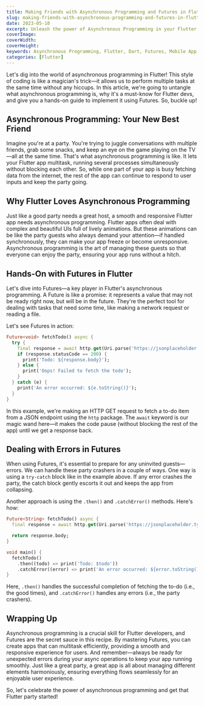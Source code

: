 ```yaml
---
title: Making Friends with Asynchronous Programming and Futures in Flutter
slug: making-friends-with-asynchronous-programming-and-futures-in-flutter
date: 2023-05-10
excerpt: Unleash the power of Asynchronous Programming in your Flutter apps. Learn how to implement Futures and handle errors for a seamless user experience.
coverImage:
coverWidth:
coverHeight:
keywords: Asynchronous Programming, Flutter, Dart, Futures, Mobile App Development, UI, Error Handling, Multitasking, http package
categories: [Flutter]
---
```


Let's dig into the world of asynchronous programming in Flutter! This style of coding is like a magician's trick—it allows us to perform multiple tasks at the same time without any hiccups. In this article, we're going to untangle what asynchronous programming is, why it's a must-know for Flutter devs, and give you a hands-on guide to implement it using Futures. So, buckle up!

## Asynchronous Programming: Your New Best Friend

Imagine you're at a party. You're trying to juggle conversations with multiple friends, grab some snacks, and keep an eye on the game playing on the TV—all at the same time. That's what asynchronous programming is like. It lets your Flutter app multitask, running several processes simultaneously without blocking each other. So, while one part of your app is busy fetching data from the internet, the rest of the app can continue to respond to user inputs and keep the party going.

## Why Flutter Loves Asynchronous Programming

Just like a good party needs a great host, a smooth and responsive Flutter app needs asynchronous programming. Flutter apps often deal with complex and beautiful UIs full of lively animations. But these animations can be like the party guests who always demand your attention—if handled synchronously, they can make your app freeze or become unresponsive. Asynchronous programming is the art of managing these guests so that everyone can enjoy the party, ensuring your app runs without a hitch.

## Hands-On with Futures in Flutter

Let's dive into Futures—a key player in Flutter's asynchronous programming. A Future is like a promise: it represents a value that may not be ready right now, but will be in the future. They're the perfect tool for dealing with tasks that need some time, like making a network request or reading a file.

Let's see Futures in action:

```dart
Future<void> fetchTodo() async {
  try {
    final response = await http.get(Uri.parse('https://jsonplaceholder.typicode.com/todos/1'));
    if (response.statusCode == 200) {
      print('Todo: ${response.body}');
    } else {
      print('Oops! Failed to fetch the todo');
    }
  } catch (e) {
    print('An error occurred: ${e.toString()}');
  }
}
```

In this example, we're making an HTTP GET request to fetch a to-do item from a JSON endpoint using the `http` package. The `await` keyword is our magic wand here—it makes the code pause (without blocking the rest of the app) until we get a response back.

## Dealing with Errors in Futures

When using Futures, it's essential to prepare for any uninvited guests—errors. We can handle these party crashers in a couple of ways. One way is using a `try-catch` block like in the example above. If any error crashes the party, the catch block gently escorts it out and keeps the app from collapsing.

Another approach is using the `.then()` and `.catchError()` methods. Here's how:

```dart
Future<String> fetchTodo() async {
  final response = await http.get(Uri.parse('https://jsonplaceholder.typicode.com/todos/1'));

  return response.body;
}

void main() {
  fetchTodo()
    .then((todo) => print('Todo: $todo'))
    .catchError((error) => print('An error occurred: ${error.toString()}'));
}
```

Here, `.then()` handles the successful completion of fetching the to-do (i.e., the good times), and `.catchError()` handles any errors (i.e., the party crashers).

## Wrapping Up

Asynchronous programming is a crucial skill for Flutter developers, and Futures are the secret sauce in this recipe. By mastering Futures, you can create apps that can multitask efficiently, providing a smooth and responsive experience for users. And remember—always be ready for unexpected errors during your async operations to keep your app running smoothly. Just like a great party, a great app is all about managing different elements harmoniously, ensuring everything flows seamlessly for an enjoyable user experience. 

So, let's celebrate the power of asynchronous programming and get that Flutter party started!